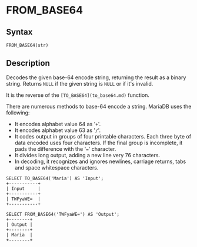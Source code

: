 
# FROM_BASE64

## Syntax


```
FROM_BASE64(str)
```

## Description


Decodes the given base-64 encode string, returning the result as a binary string. Returns `NULL` if the given string is `NULL` or if it's invalid.


It is the reverse of the `[TO_BASE64](to_base64.md)` function.


There are numerous methods to base-64 encode a string. MariaDB uses the following:


* It encodes alphabet value 64 as '`+`'.
* It encodes alphabet value 63 as '`/`'.
* It codes output in groups of four printable characters. Each three byte of data encoded uses four characters. If the final group is incomplete, it pads the difference with the '`=`' character.
* It divides long output, adding a new line very 76 characters.
* In decoding, it recognizes and ignores newlines, carriage returns, tabs and space whitespace characters.


```
SELECT TO_BASE64('Maria') AS 'Input';
+-----------+
| Input     |
+-----------+
| TWFyaWE=  |
+-----------+

SELECT FROM_BASE64('TWFyaWE=') AS 'Output';
+--------+
| Output |
+--------+
| Maria  |
+--------+
```
